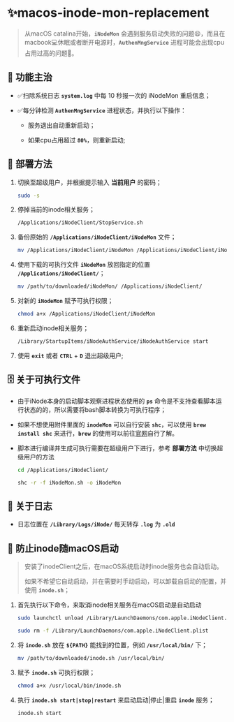 # ✨macos-inode-mon-replacement

> 从macOS catalina开始，**`iNodeMon`** 会遇到服务启动失败的问题😫，而且在macbook💻休眠或者断开电源时，**`AuthenMngService`** 进程可能会出现cpu占用过高的问题🥵。

## 💊 功能主治

* ✅扫除系统日志 **`system.log`** 中每 10 秒报一次的 iNodeMon 重启信息；

* ✅每分钟检测 **`AuthenMngService`** 进程状态，并执行以下操作：
  * 服务退出自动重新启动；

  * 如果cpu占用超过 **`80%`**，则重新启动;

## 🔨 部署方法

1. 切换至超级用户，并根据提示输入 **当前用户** 的密码；

   ```bash
   sudo -s
   ```

2. 停掉当前的inode相关服务；

   ```bash
   /Applications/iNodeClient/StopService.sh
   ```

3. 备份原始的 **`/Applications/iNodeClient/iNodeMon`** 文件；

   ```bash
   mv /Applications/iNodeClient/iNodeMon /Applications/iNodeClient/iNodeMon~origin
   ```

4. 使用下载的可执行文件 **`iNodeMon`** 放回指定的位置 **`/Applications/iNodeClient/`**；

   ```bash
   mv /path/to/downloaded/iNodeMon/ /Applications/iNodeClient/
   ```

5. 对新的 **`iNodeMon`** 赋予可执行权限；

   ```bash
   chmod a+x /Applications/iNodeClient/iNodeMon
   ```

6. 重新启动inode相关服务；

   ```bash
   /Library/StartupItems/iNodeAuthService/iNodeAuthService start
   ```

7. 使用 **`exit`** 或者 **`CTRL`** + **`D`** 退出超级用户;

## 🗄 关于可执行文件

* 由于iNode本身的启动脚本观察进程状态使用的 **`ps`** 命令是不支持查看脚本运行状态的的，所以需要将bash脚本转换为可执行程序；
* 如果不想使用附件里面的 **`inodeMon`** 可以自行安装 **`shc`**，可以使用 **`brew install shc`** 来进行，**`brew`** 的使用可以前往[官网](https://brew.sh)自行了解。
* 脚本进行编译并生成可执行需要在超级用户下进行，参考 **部署方法** 中切换超级用户的方法
  
   ```bash
   cd /Applications/iNodeClient/
   ```

   ```bash
   shc -r -f iNodeMon.sh -o iNodeMon
   ```

## 📃 关于日志

* 日志位置在 **`/Library/Logs/iNode/`** 每天转存 **`.log`** 为 **`.old`**

## 🚫 防止inode随macOS启动

> 安装了inodeClient之后，在macOS系统启动时inode服务也会自动启动。
>
> 如果不希望它自动启动，并在需要时手动启动，可以卸载自启动的配置，并使用 **`inode.sh`**；

1. 首先执行以下命令，来取消inode相关服务在macOS启动是自动启动

   ```bash
   sudo launchctl unload /Library/LaunchDaemons/com.apple.iNodeClient.plist
   ```

   ```bash
   sudo rm -f /Library/LaunchDaemons/com.apple.iNodeClient.plist
   ```

2. 将 **`inode.sh`** 放在 **`${PATH}`** 能找到的位置，例如 **`/usr/local/bin/`** 下；

   ```bash
   mv /path/to/downloaded/inode.sh /usr/local/bin/
   ```

3. 赋予 **`inode.sh`** 可执行权限；

   ```bash
   chmod a+x /usr/local/bin/inode.sh
   ```

4. 执行 **`inode.sh start|stop|restart`** 来启动启动|停止|重启 **`inode`** 服务；

   ```bash
   inode.sh start
   ```
